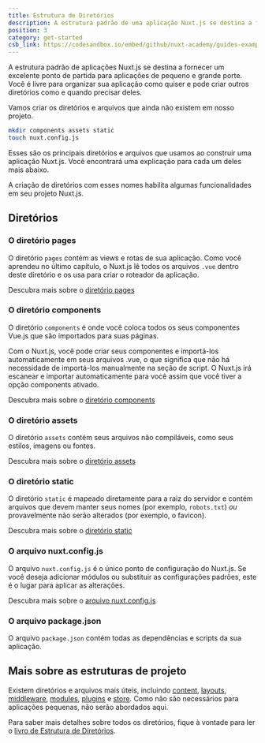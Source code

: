 ```yaml
---
title: Estrutura de Diretórios
description: A estrutura padrão de uma aplicação Nuxt.js se destina a fornecer um excelente ponto de partida para aplicações de pequeno e grande porte. Você é livre para organizar seu aplicativo como quiser e pode criar outros diretórios como e quando precisar deles.
position: 3
category: get-started
csb_link: https://codesandbox.io/embed/github/nuxt-academy/guides-examples/tree/master/01_get_started/03_directory_structure?fontsize=14&hidenavigation=1&theme=dark
---
```


A estrutura padrão de aplicações Nuxt.js se destina a fornecer um excelente ponto de partida para aplicações de pequeno e grande porte. Você é livre para organizar sua aplicação como quiser e pode criar outros diretórios como e quando precisar deles.

Vamos criar os diretórios e arquivos que ainda não existem em nosso projeto.

```bash
mkdir components assets static
touch nuxt.config.js
```

Esses são os principais diretórios e arquivos que usamos ao construir uma aplicação Nuxt.js. Você encontrará uma explicação para cada um deles mais abaixo.

<base-alert type="info">

A criação de diretórios com esses nomes habilita algumas funcionalidades em seu projeto Nuxt.js.

</base-alert>

## Diretórios

### O diretório pages

O diretório `pages` contém as views e rotas de sua aplicação. Como você aprendeu no último capítulo, o Nuxt.js lê todos os arquivos `.vue` dentro deste diretório e os usa para criar o roteador da aplicação.

<base-alert type="next">

Descubra mais sobre o [diretório pages](/guides/directory-structure/pages)

</base-alert>

### O diretório components

O diretório `components` é onde você coloca todos os seus componentes Vue.js que são importados para suas páginas.

Com o Nuxt.js, você pode criar seus componentes e importá-los automaticamente em seus arquivos .vue, o que significa que não há necessidade de importá-los manualmente na seção de script. O Nuxt.js irá escanear e importar automaticamente para você assim que você tiver a opção components ativado.

<base-alert type="next">

Descubra mais sobre o [diretório components](/guides/directory-structure/components)

</base-alert>

### O diretório assets

O diretório `assets` contém seus arquivos não compiláveis, como seus estilos, imagens ou fontes.

<base-alert type="next">

Descubra mais sobre o [diretório assets](/guides/directory-structure/assets)

</base-alert>

### O diretório static

O diretório `static` é mapeado diretamente para a raiz do servidor e contém arquivos que devem manter seus nomes (por exemplo, `robots.txt`) _ou_ provavelmente não serão alterados (por exemplo, o favicon).

<base-alert type="next">

Descubra mais sobre o [diretório static](/guides/directory-structure/static)

</base-alert>

### O arquivo nuxt.config.js

O arquivo `nuxt.config.js` é o único ponto de configuração do Nuxt.js. Se você deseja adicionar módulos ou substituir as configurações padrões, este é o lugar para aplicar as alterações.

<base-alert type="next">

Descubra mais sobre o [arquivo nuxt.config.js](/guides/directory-structure/nuxt-config)

</base-alert>

### O arquivo package.json

O arquivo `package.json` contém todas as dependências e scripts da sua aplicação.

<app-modal>
  <code-sandbox  :src="csb_link"></code-sandbox>
</app-modal>

## Mais sobre as estruturas de projeto

Existem diretórios e arquivos mais úteis, incluindo [content](/guides/directory-structure/content), [layouts](/guides/directory-structure/layouts), [middleware](/guides/directory-structure/middleware), [modules](/guides/directory-structure/modules), [plugins](/guides/directory-structure/plugins) e [store](/guides/directory-structure/store). Como não são necessários para aplicações pequenas, não serão abordados aqui.

<base-alert type="next">

Para saber mais detalhes sobre todos os diretórios, fique à vontade para ler o [livro de Estrutura de Diretórios](/guides/directory-structure/nuxt).

</base-alert>
